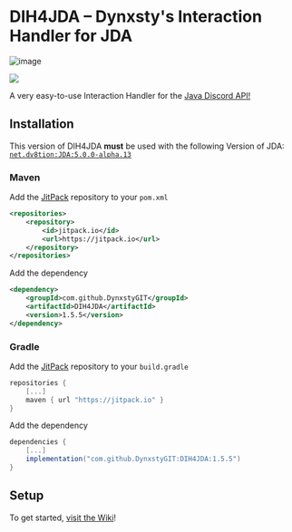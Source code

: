 # DIH4JDA – Dynxsty's Interaction Handler for JDA
![image](https://user-images.githubusercontent.com/48297101/154980678-ae9db212-f38b-4a4e-a628-0f94d13086b7.png)

[![](https://jitpack.io/v/DynxstyGIT/DIH4JDA.svg)](https://jitpack.io/#DynxstyGIT/DIH4JDA)


A very easy-to-use Interaction Handler for the [Java Discord API!](https://github.com/DV8FromTheWorld/JDA)

## Installation
This version of DIH4JDA **must** be used with the following Version of JDA: [`net.dv8tion:JDA:5.0.0-alpha.13`](https://github.com/DV8FromTheWorld/JDA/releases/tag/v5.0.0-alpha.13)

### Maven

Add the [JitPack](https://jitpack.io/) repository to your `pom.xml`
```xml
<repositories>
    <repository>
        <id>jitpack.io</id>
        <url>https://jitpack.io</url>
    </repository>
</repositories>
```

Add the dependency
```xml
<dependency> 
    <groupId>com.github.DynxstyGIT</groupId> 
    <artifactId>DIH4JDA</artifactId> 
    <version>1.5.5</version> 
</dependency>
```

### Gradle

Add the [JitPack](https://jitpack.io/) repository to your `build.gradle`
```gradle
repositories { 
    [...]
    maven { url "https://jitpack.io" } 
}
```

Add the dependency
```gradle
dependencies {
    [...]
    implementation("com.github.DynxstyGIT:DIH4JDA:1.5.5")
}
```

## Setup
To get started, [visit the Wiki](https://github.com/DynxstyGIT/DIH4JDA/wiki)!





